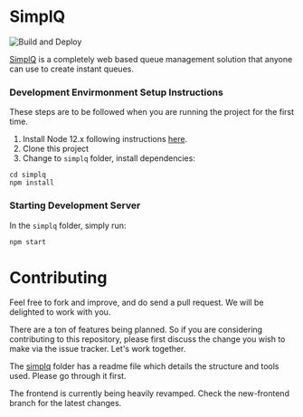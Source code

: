 # SimplQ

![Build and Deploy](https://github.com/daltonfury42/simplQ-frontend/workflows/Build%20and%20Deploy/badge.svg)

[SimplQ](https://simplq.me) is a completely web based queue management solution that anyone can use to create instant queues.

### Development Envirmonment Setup Instructions

These steps are to be followed when you are running the project for the first time.

1. Install Node 12.x following instructions [here](https://github.com/nodesource/distributions/blob/master/README.md#debinstall).
2. Clone this project
3. Change to `simplq` folder, install dependencies:

```
cd simplq
npm install
```

### Starting Development Server

In the `simplq` folder, simply run:

```
npm start
```

# Contributing

Feel free to fork and improve, and do send a pull request. We will be delighted to work with you.

There are a ton of features being planned. So if you are considering contributing to this repository, please first discuss the change you wish to make via the issue tracker. Let's work together.

The [simplq](/simplq/readme.md) folder has a readme file which details the structure and tools used. Please go through it first.

The frontend is currently being heavily revamped. Check the new-frontend branch for the latest changes.
